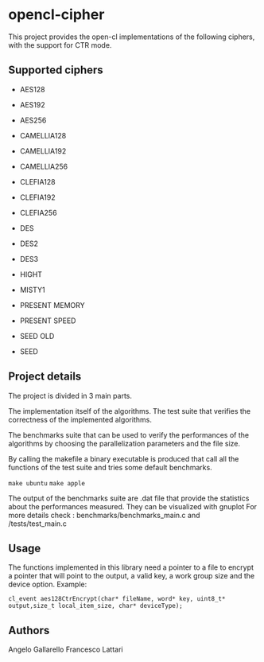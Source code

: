 # opencl-cipher

This project provides the open-cl implementations of the following ciphers, with the support for CTR mode.

## Supported ciphers

- AES128
- AES192
- AES256

- CAMELLIA128
- CAMELLIA192
- CAMELLIA256

- CLEFIA128
- CLEFIA192
- CLEFIA256

- DES
- DES2
- DES3

- HIGHT

- MISTY1

- PRESENT MEMORY
- PRESENT SPEED

- SEED OLD
- SEED

## Project details

The project is divided in 3 main parts.

The implementation itself of the algorithms.
The test suite that verifies the correctness of the implemented algorithms.

The benchmarks suite that can be used to verify the performances of the algorithms by choosing the parallelization parameters and the file size.


By calling the makefile a binary executable is produced that call all the functions of the test suite and tries some default benchmarks.

`make ubuntu`
`make apple`

The output of the benchmarks suite are .dat file that provide the statistics about the performances measured.
They can be visualized with gnuplot
For more details check : benchmarks/benchmarks_main.c and /tests/test_main.c

## Usage

The functions implemented in this library need a pointer to a file to encrypt a pointer that will point to the output, a valid key, a work group size and the device option.
Example:

`cl_event aes128CtrEncrypt(char* fileName, word* key, uint8_t* output,size_t local_item_size, char* deviceType);`


## Authors

Angelo Gallarello
Francesco Lattari
